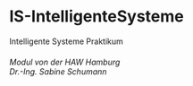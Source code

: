 # IS-IntelligenteSysteme
Intelligente Systeme Praktikum
###### Modul von der HAW Hamburg<br>Dr.-Ing. Sabine Schumann

